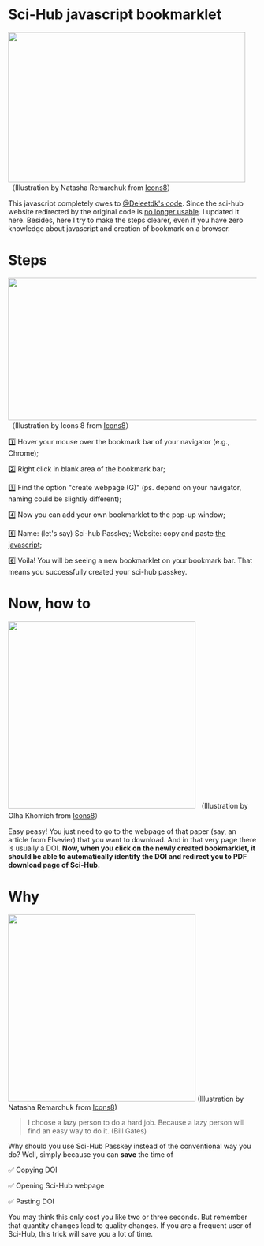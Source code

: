 # Sci-Hub javascript bookmarklet
<a href="https://sm.ms/image/kKwFNht7mesITnj" target="_blank"><img src="https://i.loli.net/2020/09/23/kKwFNht7mesITnj.png" width="481" height="305" /></a>
（Illustration by Natasha Remarchuk from <a href="https://icons8.com/">Icons8</a>）

This javascript completely owes to [@Deleetdk's code](https://github.com/Deleetdk/scihub_doi_bookmarklet/blob/master/code.js). Since the sci-hub website redirected by the original code is [no longer usable](https://twitter.com/Sci_Hub/status/1308407854559358979?s=20). I updated it here. Besides, here I try to make the steps clearer, even if you have zero knowledge about javascript and creation of bookmark on a browser.

# Steps
<a href="https://sm.ms/image/NWEcBUMZXTdSaKY" target="_blank"><img src="https://i.loli.net/2020/09/23/NWEcBUMZXTdSaKY.png" width="522" height="289" /></a>
（Illustration by Icons 8 from <a href="https://icons8.com/">Icons8</a>）

1️⃣ Hover your mouse over the bookmark bar of your navigator (e.g., Chrome);

2️⃣ Right click in blank area of the bookmark bar;

3️⃣ Find the option "create webpage (G)" (ps. depend on your navigator, naming could be slightly different);

4️⃣ Now you can add your own bookmarklet to the pop-up window;

5️⃣ Name: (let's say) Sci-hub Passkey; Website: copy and paste [the javascript](https://github.com/ygjose/Sci_hub-javascript-bookmarklet/blob/master/Sci-hub%20Passkey.js);

6️⃣ Voila! You will be seeing a new bookmarklet on your bookmark bar. That means you successfully created your sci-hub passkey.

# Now, how to
<a href="https://sm.ms/image/1JTOCv2MZbP5Yuk" target="_blank"><img src="https://i.loli.net/2020/09/23/1JTOCv2MZbP5Yuk.png" width="380" height="380" /></a>
（Illustration by Olha Khomich from <a href="https://icons8.com/">Icons8</a>）

Easy peasy! You just need to go to the webpage of that paper (say, an article from Elsevier) that you want to download. And in that very page there is usually a DOI. **Now, when you click on the newly created bookmarklet, it should be able to automatically identify the DOI and redirect you to PDF download page of Sci-Hub.**

# Why
<a href="https://sm.ms/image/VNeD57YMnBQCgpG" target="_blank"><img src="https://i.loli.net/2020/09/23/VNeD57YMnBQCgpG.png" width="380" height="380" /></a>
(Illustration by Natasha Remarchuk from <a href="https://icons8.com/">Icons8</a>)
> I choose a lazy person to do a hard job. Because a lazy person will find an easy way to do it. (Bill Gates)

Why should you use Sci-Hub Passkey instead of the conventional way you do?
Well, simply because you can **save** the time of 

✅ Copying DOI

✅ Opening Sci-Hub webpage

✅ Pasting DOI

You may think this only cost you like two or three seconds. But remember that quantity changes lead to quality changes. If you are a frequent user of Sci-Hub, this trick will save you a lot of time.

